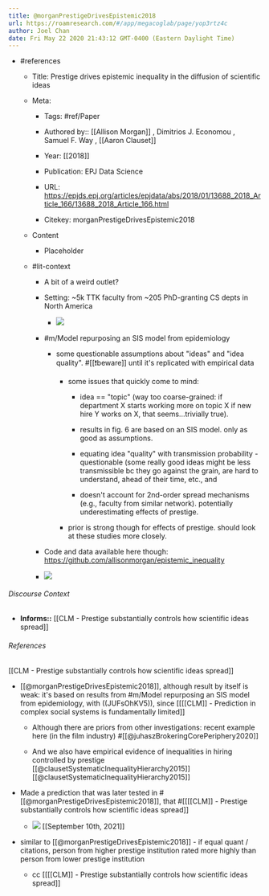 ```yaml
---
title: @morganPrestigeDrivesEpistemic2018
url: https://roamresearch.com/#/app/megacoglab/page/yop3rtz4c
author: Joel Chan
date: Fri May 22 2020 21:43:12 GMT-0400 (Eastern Daylight Time)
---
```


- #references

    - Title: Prestige drives epistemic inequality in the diffusion of scientific ideas

    - Meta:

        - Tags: #ref/Paper

        - Authored by::  [[Allison Morgan]] ,  Dimitrios J. Economou ,  Samuel F. Way ,  [[Aaron Clauset]]

        - Year: [[2018]]

        - Publication: EPJ Data Science

        - URL: https://epjds.epj.org/articles/epjdata/abs/2018/01/13688_2018_Article_166/13688_2018_Article_166.html

        - Citekey: morganPrestigeDrivesEpistemic2018

    - Content

        - Placeholder

    - #lit-context

        - A bit of a weird outlet?

        - Setting: ~5k TTK faculty from ~205 PhD-granting CS depts in North America

            - ![](https://firebasestorage.googleapis.com/v0/b/firescript-577a2.appspot.com/o/imgs%2Fapp%2Fmegacoglab%2FJNelCj9Ivm.png?alt=media&token=bae3f3a8-85b6-4e18-9b8a-bc311d244cf7)

        - #m/Model repurposing an SIS model from epidemiology

            - some questionable assumptions about "ideas" and "idea quality". #[[❗beware]] until it's replicated with empirical data

                - some issues that quickly come to mind:

                    - idea == "topic" (way too coarse-grained: if department X starts working more on topic X if new hire Y works on X, that seems...trivially true).

                    - results in fig. 6 are based on an SIS model. only as good as assumptions.

                    - equating idea "quality" with transmission probability - questionable (some really good ideas might be less transmissible bc they go against the grain, are hard to understand, ahead of their time, etc., and

                    - doesn't account for 2nd-order spread mechanisms (e.g., faculty from similar network). potentially underestimating effects of prestige.

                - prior is strong though for effects of prestige. should look at these studies more closely.

        - Code and data available here though: https://github.com/allisonmorgan/epistemic_inequality

        - ![](https://firebasestorage.googleapis.com/v0/b/firescript-577a2.appspot.com/o/imgs%2Fapp%2Fmegacoglab%2FUrrKh7pSI4.png?alt=media&token=aa1e2d7d-7a2c-4fb5-880c-81aef91bb365)

###### Discourse Context

- **Informs::** [[CLM - Prestige substantially controls how scientific ideas spread]]

###### References

[[CLM - Prestige substantially controls how scientific ideas spread]]

- [[@morganPrestigeDrivesEpistemic2018]], although result by itself is weak: it's based on results from #m/Model repurposing an SIS model from epidemiology, with ((JUFsOhKV5)), since [[[[CLM]] - Prediction in complex social systems is fundamentally limited]]

    - Although there are priors from other investigations: recent example here (in the film industry) #[[@juhaszBrokeringCorePeriphery2020]]

    - And we also have empirical evidence of inequalities in hiring controlled by prestige [[@clausetSystematicInequalityHierarchy2015]]
[[@clausetSystematicInequalityHierarchy2015]]

- Made a prediction that was later tested in #[[@morganPrestigeDrivesEpistemic2018]], that #[[[[CLM]] - Prestige substantially controls how scientific ideas spread]]

    - ![](https://firebasestorage.googleapis.com/v0/b/firescript-577a2.appspot.com/o/imgs%2Fapp%2Fmegacoglab%2FzMbfwhIbjc.png?alt=media&token=6b3b7430-87b8-45fe-8a2b-d7af74fac11f)
[[September 10th, 2021]]

- similar to [[@morganPrestigeDrivesEpistemic2018]] - if equal quant / citations, person from higher prestige institution rated more highly than person from lower prestige institution

    - cc [[[[CLM]] - Prestige substantially controls how scientific ideas spread]]
